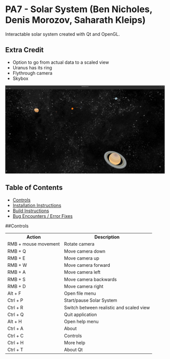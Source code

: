 # PA7 - Solar System (Ben Nicholes, Denis Morozov, Saharath Kleips)
Interactable solar system created with Qt and OpenGL.

## Extra Credit
+ Option to go from actual data to a scaled view
+ Uranus has its ring
+ Flythrough camera
+ Skybox
 
![](.screenshot.png "Screenshot")

## Table of Contents
+ [Controls](#controls)
+ [Installation Instructions](install.md)  
+ [Build Instructions](build.md)  
+ [Bug Encounters / Error Fixes](bugs.md)

##Controls
<table>
    <tbody>
        <tr>
            <th>Action</th>
            <th>Description</th>
        </tr>
        <tr>
            <td>RMB + mouse movement</td>
            <td>Rotate camera</td>
        </tr>
        <tr>
            <td>RMB + Q</td>
            <td>Move camera down</td>
        </tr>
        <tr>
            <td>RMB + E</td>
            <td>Move camera up</td>
        </tr>
        <tr>
            <td>RMB + W</td>
            <td>Move camera forward</td>
        </tr>
        <tr>
            <td>RMB + A</td>
            <td>Move camera left</td>
        </tr>
        <tr>
            <td>RMB + S</td>
            <td>Move camera backwards</td>
        </tr>
        <tr>
            <td>RMB + D</td>
            <td>Move camera right</td>
        </tr>
        <tr>
            <td>Alt + F</td>
            <td>Open file menu</td>
        </tr>
        <tr>
            <td>Ctrl + P</td>
            <td>Start/pause Solar System</td>
        </tr>
        <tr>
            <td>Ctrl + R</td>
            <td>Switch between realistic and scaled view</td>
        </tr>
        <tr>
            <td>Ctrl + Q</td>
            <td>Quit application</td>
        </tr>
        <tr>
            <td>Alt + H</td>
            <td>Open help menu</td>
        </tr>
        <tr>
            <td>Ctrl + A</td>
            <td>About</td>
        </tr>
        <tr>
            <td>Ctrl + C</td>
            <td>Controls</td>
        </tr>
        <tr>
            <td>Ctrl + H</td>
            <td>More help</td>
        </tr>
        <tr>
            <td>Ctrl + T</td>
            <td>About Qt</td>
        </tr>
    </tbody>
</table>